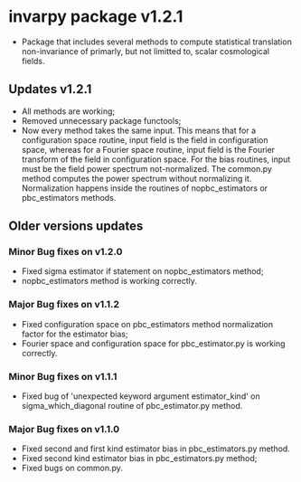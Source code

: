 # invarpy package v1.2.1

- Package that includes several methods to compute statistical translation non-invariance of primarly, but not limitted to, scalar
cosmological fields.

## Updates v1.2.1

- All methods are working;
- Removed unnecessary package functools;
- Now every method takes the same input. This means that for a configuration space routine, input
field is the field in configuration space, whereas for a Fourier space routine, input field is
the Fourier transform of the field in configuration space. For the bias routines, input must be
the field power spectrum not-normalized. The common.py method computes the power spectrum without
normalizing it. Normalization happens inside the routines of nopbc_estimators or pbc_estimators
methods.

## Older versions updates

### Minor Bug fixes on v1.2.0

- Fixed sigma estimator if statement on nopbc_estimators method;
- nopbc_estimators method is working correctly.

### Major Bug fixes on v1.1.2

- Fixed configuration space on pbc_estimators method normalization factor for the estimator bias;
- Fourier space and configuration space for pbc_estimator.py is working correctly.

### Minor Bug fixes on v1.1.1

- Fixed bug of 'unexpected keyword argument estimator_kind' on sigma_which_diagonal routine of pbc_estimator.py method. 

### Major Bug fixes on v1.1.0

- Fixed second and first kind estimator bias in pbc_estimators.py method.
- Fixed second kind estimator bias in pbc_estimators.py method;
- Fixed bugs on common.py.






